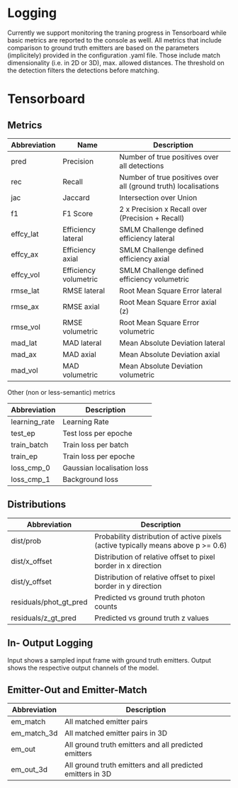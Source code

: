 # Logging
Currently we support monitoring the traning progress in Tensorboard while basic metrics are reported to the console as welll.
All metrics that include comparison to ground truth emitters are based on the parameters (implicitely) provided in the configuration .yaml file.
Those include match dimensionality (i.e. in 2D or 3D), max. allowed distances. The threshold on the detection filters the detections before matching.

# Tensorboard

## Metrics

Abbreviation | Name | Description
--- | --- | ---
pred | Precision| Number of true positives over all detections
rec | Recall | Number of true positives over all (ground truth) localisations
jac | Jaccard | Intersection over Union
f1 | F1 Score | 2 x Precision x Recall over (Precision + Recall)
effcy_lat | Efficiency lateral | SMLM Challenge defined efficiency lateral
effcy_ax | Efficiency axial | SMLM Challenge defined efficiency axial
effcy_vol | Efficiency volumetric | SMLM Challenge defined efficiency volumetric
rmse_lat | RMSE lateral | Root Mean Square Error lateral
rmse_ax | RMSE axial | Root Mean Square Error axial (z)
rmse_vol | RMSE volumetric | Root Mean Square Error volumetric 
mad_lat | MAD lateral | Mean Absolute Deviation lateral
mad_ax | MAD axial | Mean Absolute Deviation axial
mad_vol | MAD volumetric | Mean Absolute Deviation volumetric

Other (non or less-semantic) metrics

Abbreviation | Description
--- | --- 
learning_rate | Learning Rate
test_ep | Test loss per epoche
train_batch | Train loss per batch 
train_ep | Train loss per epoche
loss_cmp_0 | Gaussian localisation loss
loss_cmp_1 | Background loss

## Distributions

Abbreviation | Description
--- | --- 
dist/prob | Probability distribution of active pixels (active typically means above p >= 0.6)
dist/x_offset | Distribution of relative offset to pixel border in x direction
dist/y_offset | Distribution of relative offset to pixel border in y direction
residuals/phot_gt_pred | Predicted vs ground truth photon counts
residuals/z_gt_pred | Predicted vs ground truth z values

## In- Output Logging
Input shows a sampled input frame with ground truth emitters.
Output shows the respective output channels of the model.

## Emitter-Out and Emitter-Match

Abbreviation | Description
--- | --- 
em_match | All matched emitter pairs
em_match_3d | All matched emitter pairs in 3D
em_out | All ground truth emitters and all predicted emitters
em_out_3d | All ground truth emitters and all predicted emitters in 3D
